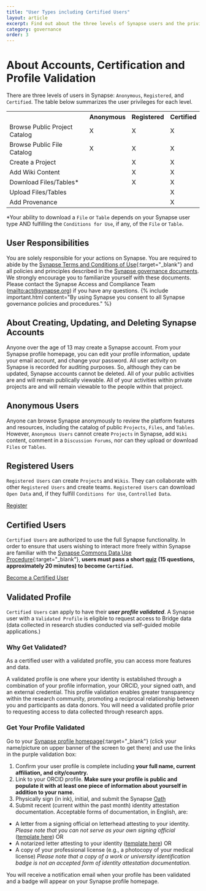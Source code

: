 ```yaml
---
title: "User Types including Certified Users"
layout: article
excerpt: Find out about the three levels of Synapse users and the privileges and responsibilities associated with each level 
category: governance
order: 3
---
```


<a name="synapse-user-credentials"></a>

# About Accounts, Certification and Profile Validation

There are three levels of users in Synapse: `Anonymous`, `Registered`, and `Certified`.
The table below summarizes the user privileges for each level.  

<table class="markdown-table border text-align-center">
<tr><th></th><th>  Anonymous  </th><th> Registered  </th><th> Certified</th></tr>
<tr><td>Browse Public Project Catalog  </td><td>  X </td><td>  X  </td><td> X </td></tr>
<tr><td>Browse Public File Catalog  </td><td>  X </td><td>  X  </td><td> X</td></tr>
<tr><td>Create a Project  </td><td>    </td><td>  X  </td><td> X</td></tr>
<tr><td>Add Wiki Content  </td><td>    </td><td>  X  </td><td> X</td></tr>
<tr><td>Download Files/Tables* </td><td>    </td><td>  X  </td><td> X</td></tr>
<tr><td>Upload Files/Tables </td><td>    </td><td>    </td><td> X</td></tr>
<tr><td>Add Provenance </td><td>    </td><td>     </td><td> X</td></tr>
</table>


*Your ability to download a `File` or `Table` depends on your Synapse user type AND fulfilling the `Conditions for Use`, if any, of the `File` or `Table`.  

## User Responsibilities
You are solely responsible for your actions on Synapse. You are required to abide by the [Synapse Terms and Conditions of Use]( https://s3.amazonaws.com/static.synapse.org/governance/SageBionetworksSynapseTermsandConditionsofUse.pdf?v=4){:target="_blank"} and all policies and principles described in the [Synapse governance documents]({{site.url}}/articles/governance.html). We strongly encourage you to familiarize yourself with these documents. Please contact the Synapse Access and Compliance Team (<mailto:act@synapse.org>) if you have any questions.
{% include important.html content="By using Synapse you consent to all Synapse governance policies and procedures." %}

## About Creating, Updating, and Deleting Synapse Accounts
Anyone over the age of 13 may create a Synapse account. From your Synapse profile homepage, you can edit your profile information, update your email account, and change your password.
All user activity on Synapse is recorded for auditing purposes. So, although they can be updated, Synapse accounts cannot be deleted. All of your public activities are and will remain publically viewable. All of your activities within private projects are and will remain viewable to the people within that project.

<a name="anonymous-users"></a>

## Anonymous Users
Anyone can browse Synapse anonymously to review the platform features and resources, including the catalog of public `Projects`, `Files`, and `Tables`. However, `Anonymous Users` cannot create `Projects` in Synapse, add `Wiki` content, comment in a `Discussion Forums`, nor can they upload or download `Files` or `Tables`.

## Registered Users
`Registered Users` can create `Projects` and `Wikis`. They can collaborate with other `Registered Users` and create teams. `Registered Users` can download `Open Data` and, if they fulfill `Conditions for Use`,  `Controlled Data`.

<a href="https://www.synapse.org/register" class="btn btn-primary">Register</a>

## Certified Users
`Certified Users` are authorized to use the full Synapse functionality. In order to ensure that users wishing to interact more freely within Synapse are familiar with the [Synapse Commons Data Use Procedure](https://s3.amazonaws.com/static.synapse.org/governance/SynapseCommonsDataUseProcedure.pdf?v=4){:target="_blank"}, **users must pass a short [quiz](https://www.synapse.org/#!Quiz:Certification) (15 questions, approximately 20 minutes) to become `Certified`.**

<a href="https://www.synapse.org/#!Quiz:" class="btn btn-primary">Become a Certified User</a>


## Validated Profile
`Certified Users` can apply to have their _**user profile validated**_.  A Synapse user with a `Validated Profile` is eligible to request access to Bridge data (data collected in research studies conducted via self-guided mobile applications.)

### Why Get Validated?
As a certified user with a validated profile, you can access more features and data.

A validated profile is one where your identity is established through a combination of your profile information, your ORCID, your signed oath, and an external credential. This profile validation enables greater transparency within the research community, promoting a reciprocal relationship between you and participants as data donors. You will need a validated profile prior to requesting access to data collected through research apps.

### Get Your Profile Validated  
Go to your [Synapse profile homepage](https://www.synapse.org/#!Profile:v){:target="_blank"} (click your name/picture on upper banner of the screen to get there) and use the links in the purple validation box:

1.	Confirm your user profile is complete including **your full name, current affiliation, and city/country.**
2.	Link to your ORCID profile. **Make sure your profile is public and populate it with at least one piece of information about yourself in addition to your name.**
3.	Physically sign (in ink), initial, and submit the Synapse [Oath](/assets/other/oath.html)
4.	Submit recent (current within the past month) identity attestation documentation. Acceptable forms of documentation, in English, are:
- A letter from a signing official on letterhead attesting to your identity. _Please note that you can not serve as your own signing official_ ([template here]({{site.url}}/assets/other/signing_official_template.html)) OR
- A notarized letter attesting to your identity ([template here]({{site.url}}/assets/other/notarized_letter_template.html)) OR
- A copy of your professional license (e.g., a photocopy of your medical license)
_Please note that a copy of a work or university identification badge is not an accepted form of identity attestation documentation._

You will receive a notification email when your profile has been validated and a badge will appear on your Synapse profile homepage.
